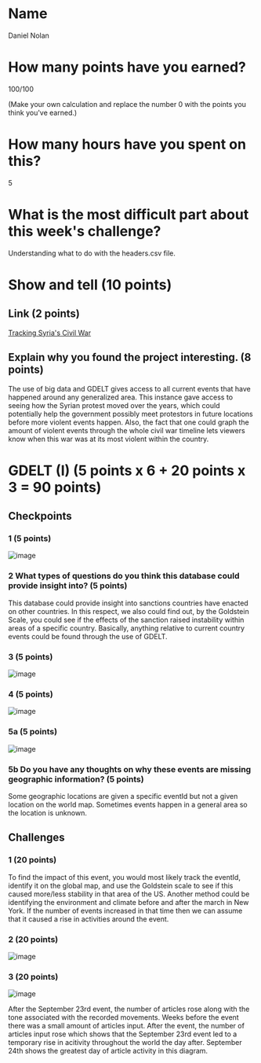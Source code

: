 # Name

Daniel Nolan

# How many points have you earned?

100/100

(Make your own calculation and replace the number 0 with the points you think you've earned.)

# How many hours have you spent on this?

5

# What is the most difficult part about this week's challenge?

Understanding what to do with the headers.csv file.

# Show and tell (10 points)

## Link (2 points)

[Tracking Syria's Civil War](http://syria.newscientistapps.com/)

## Explain why you found the project interesting. (8 points)

The use of big data and GDELT gives access to all current events that have happened around any generalized area. This instance gave access to seeing how the Syrian protest moved over the years, which could potentially help the government possibly meet protestors in future locations before more violent events happen. Also, the fact that one could graph the amount of violent events through the whole civil war timeline lets viewers know when this war was at its most violent within the country. 

# GDELT (I) (5 points x 6 + 20 points x 3 = 90 points)

## Checkpoints

### 1 (5 points)

![image](http://imgur.com/TdY0KWM.png)

### 2 What types of questions do you think this database could provide insight into? (5 points)

This database could provide insight into sanctions countries have enacted on other countries. In this respect, we also could find out, by the Goldstein Scale, you could see if the effects of the sanction raised instability within areas of a specific country. Basically, anything relative to current country events could be found through the use of GDELT. 

### 3 (5 points)

![image](http://imgur.com/vZh2AkI.png)

### 4 (5 points)

![image](http://imgur.com/SrIQLC0.png)

### 5a (5 points)

![image](http://imgur.com/MZfpmrN.png)

### 5b Do you have any thoughts on why these events are missing geographic information? (5 points)

Some geographic locations are given a specific eventId but not a given location on the world map. Sometimes events happen in a general area so the location is unknown.

## Challenges

### 1 (20 points)
To find the impact of this event, you would most likely track the eventId, identify it on the global map, and use the Goldstein scale to see if this caused more/less stability in that area of the US. Another method could be identifying the environment and climate before and after the march in New York. If the number of events increased in that time then we can assume that it caused a rise in activities around the event. 

### 2 (20 points)

![image](http://imgur.com/otzMSMC.png)

### 3 (20 points)

![image](http://imgur.com/Kd2tYnE.png)

After the September 23rd event, the number of articles rose along with the tone associated with the recorded movements. Weeks before the event there was a small amount of articles input. After the event, the number of articles input rose which shows that the September 23rd event led to a temporary rise in acitivity throughout the world the day after. September 24th shows the greatest day of article activity in this diagram. 
